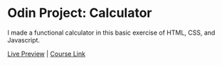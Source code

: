 # Odin Project: Calculator

I made a functional calculator in this basic exercise of HTML, CSS, and Javascript. 

[Live Preview](https://jaehayi.com/calculator/) | [Course Link](https://www.theodinproject.com/lessons/foundations-calculator) 
